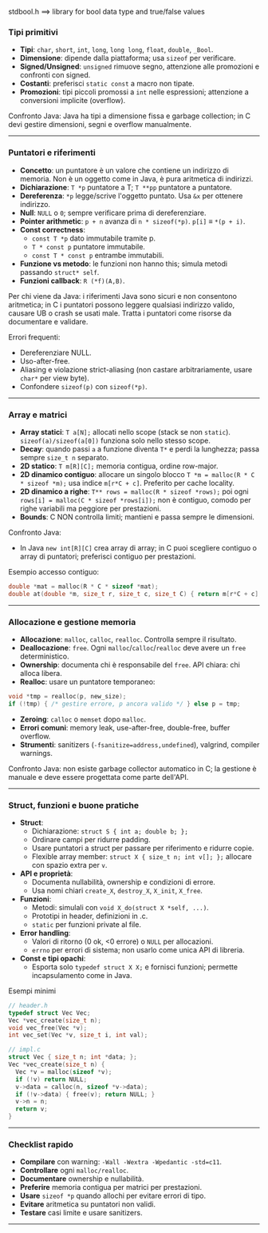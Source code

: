 stdbool.h ==> library for bool data type and true/false values

### Tipi primitivi

- **Tipi**: `char`, `short`, `int`, `long`, `long long`, `float`, `double`, `_Bool`.
- **Dimensione**: dipende dalla piattaforma; usa `sizeof` per verificare.
- **Signed/Unsigned**: `unsigned` rimuove segno, attenzione alle promozioni e confronti con signed.
- **Costanti**: preferisci `static const` a macro non tipate.
- **Promozioni**: tipi piccoli promossi a `int` nelle espressioni; attenzione a conversioni implicite (overflow).

Confronto Java: Java ha tipi a dimensione fissa e garbage collection; in C devi gestire dimensioni, segni e overflow manualmente.

---

### Puntatori e riferimenti

- **Concetto**: un puntatore è un valore che contiene un indirizzo di memoria. Non è un oggetto come in Java, è pura aritmetica di indirizzi.
- **Dichiarazione**: `T *p` puntatore a T; `T **pp` puntatore a puntatore.
- **Dereferenza**: `*p` legge/scrive l'oggetto puntato. Usa `&x` per ottenere indirizzo.
- **Null**: `NULL` o `0`; sempre verificare prima di dereferenziare.
- **Pointer arithmetic**: `p + n` avanza di `n * sizeof(*p)`. `p[i]` ≡ `*(p + i)`.
- **Const correctness**:
  - `const T *p` dato immutabile tramite p.
  - `T * const p` puntatore immutabile.
  - `const T * const p` entrambe immutabili.
- **Funzione vs metodo**: le funzioni non hanno this; simula metodi passando `struct* self`.
- **Funzioni callback**: `R (*f)(A,B)`.

Per chi viene da Java: i riferimenti Java sono sicuri e non consentono aritmetica; in C i puntatori possono leggere qualsiasi indirizzo valido, causare UB o crash se usati male. Tratta i puntatori come risorse da documentare e validare.

Errori frequenti:

- Dereferenziare NULL.
- Uso-after-free.
- Aliasing e violazione strict-aliasing (non castare arbitrariamente, usare `char*` per view byte).
- Confondere `sizeof(p)` con `sizeof(*p)`.

---

### Array e matrici

- **Array statici**: `T a[N];` allocati nello scope (stack se non `static`). `sizeof(a)/sizeof(a[0])` funziona solo nello stesso scope.
- **Decay**: quando passi `a` a funzione diventa `T*` e perdi la lunghezza; passa sempre `size_t n` separato.
- **2D statico**: `T m[R][C];` memoria contigua, ordine row-major.
- **2D dinamico contiguo**: allocare un singolo blocco `T *m = malloc(R * C * sizeof *m);` usa indice `m[r*C + c]`. Preferito per cache locality.
- **2D dinamico a righe**: `T** rows = malloc(R * sizeof *rows);` poi ogni `rows[i] = malloc(C * sizeof *rows[i]);` non è contiguo, comodo per righe variabili ma peggiore per prestazioni.
- **Bounds**: C NON controlla limiti; mantieni e passa sempre le dimensioni.

Confronto Java:

- In Java `new int[R][C]` crea array di array; in C puoi scegliere contiguo o array di puntatori; preferisci contiguo per prestazioni.

Esempio accesso contiguo:

```c
double *mat = malloc(R * C * sizeof *mat);
double at(double *m, size_t r, size_t c, size_t C) { return m[r*C + c]; }
```

---

### Allocazione e gestione memoria

- **Allocazione**: `malloc`, `calloc`, `realloc`. Controlla sempre il risultato.
- **Deallocazione**: `free`. Ogni `malloc`/`calloc`/`realloc` deve avere un `free` deterministico.
- **Ownership**: documenta chi è responsabile del `free`. API chiara: chi alloca libera.
- **Realloc**: usare un puntatore temporaneo:

```c
void *tmp = realloc(p, new_size);
if (!tmp) { /* gestire errore, p ancora valido */ } else p = tmp;
```

- **Zeroing**: `calloc` o `memset` dopo `malloc`.
- **Errori comuni**: memory leak, use-after-free, double-free, buffer overflow.
- **Strumenti**: sanitizers (`-fsanitize=address,undefined`), valgrind, compiler warnings.

Confronto Java: non esiste garbage collector automatico in C; la gestione è manuale e deve essere progettata come parte dell'API.

---

### Struct, funzioni e buone pratiche

- **Struct**:
  - Dichiarazione: `struct S { int a; double b; };`
  - Ordinare campi per ridurre padding.
  - Usare puntatori a struct per passare per riferimento e ridurre copie.
  - Flexible array member: `struct X { size_t n; int v[]; };` allocare con spazio extra per `v`.
- **API e proprietà**:
  - Documenta nullabilità, ownership e condizioni di errore.
  - Usa nomi chiari `create_X`, `destroy_X`, `X_init`, `X_free`.
- **Funzioni**:
  - Metodi: simulali con `void X_do(struct X *self, ...)`.
  - Prototipi in header, definizioni in .c.
  - `static` per funzioni private al file.
- **Error handling**:
  - Valori di ritorno (0 ok, <0 errore) o `NULL` per allocazioni.
  - `errno` per errori di sistema; non usarlo come unica API di libreria.
- **Const e tipi opachi**:
  - Esporta solo `typedef struct X X;` e fornisci funzioni; permette incapsulamento come in Java.

Esempi minimi

```c
// header.h
typedef struct Vec Vec;
Vec *vec_create(size_t n);
void vec_free(Vec *v);
int vec_set(Vec *v, size_t i, int val);

// impl.c
struct Vec { size_t n; int *data; };
Vec *vec_create(size_t n) {
  Vec *v = malloc(sizeof *v);
  if (!v) return NULL;
  v->data = calloc(n, sizeof *v->data);
  if (!v->data) { free(v); return NULL; }
  v->n = n;
  return v;
}
```

---

### Checklist rapido

- **Compilare** con warning: `-Wall -Wextra -Wpedantic -std=c11`.
- **Controllare** ogni `malloc/realloc`.
- **Documentare** ownership e nullabilità.
- **Preferire** memoria contigua per matrici per prestazioni.
- **Usare** `sizeof *p` quando allochi per evitare errori di tipo.
- **Evitare** aritmetica su puntatori non validi.
- **Testare** casi limite e usare sanitizers.

---
